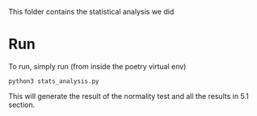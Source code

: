 This folder contains the statistical analysis we did

# Run
To run, simply run (from inside the poetry virtual env)
```
python3 stats_analysis.py
```

This will generate the result of the normality test and all the results in 5.1 section.
